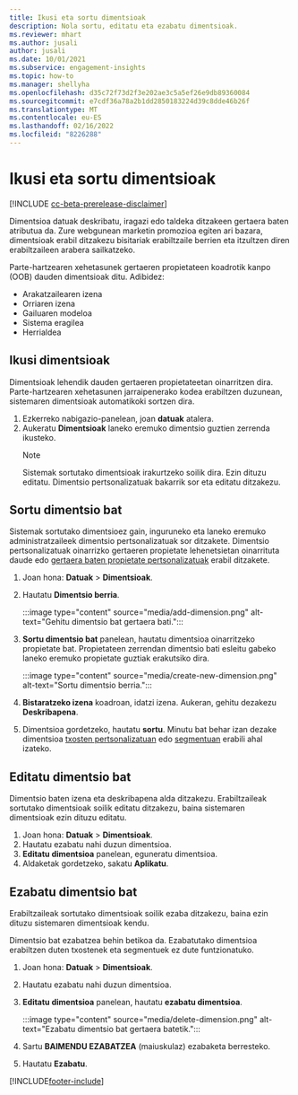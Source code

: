 ```yaml
---
title: Ikusi eta sortu dimentsioak
description: Nola sortu, editatu eta ezabatu dimentsioak.
ms.reviewer: mhart
ms.author: jusali
author: jusali
ms.date: 10/01/2021
ms.subservice: engagement-insights
ms.topic: how-to
ms.manager: shellyha
ms.openlocfilehash: d35c72f73d2f3e202ae3c5a5ef26e9db89360084
ms.sourcegitcommit: e7cdf36a78a2b1dd2850183224d39c8dde46b26f
ms.translationtype: MT
ms.contentlocale: eu-ES
ms.lasthandoff: 02/16/2022
ms.locfileid: "8226288"
---
```

# <a name="view-and-create-dimensions"></a>Ikusi eta sortu dimentsioak

[!INCLUDE [cc-beta-prerelease-disclaimer](includes/cc-beta-prerelease-disclaimer.md)]

Dimentsioa datuak deskribatu, iragazi edo taldeka ditzakeen gertaera baten atributua da. Zure webgunean marketin promozioa egiten ari bazara, dimentsioak erabil ditzakezu bisitariak erabiltzaile berrien eta itzultzen diren erabiltzaileen arabera sailkatzeko.  

Parte-hartzearen xehetasunek gertaeren propietateen koadrotik kanpo (OOB) dauden dimentsioak ditu. Adibidez:

- Arakatzailearen izena
- Orriaren izena
- Gailuaren modeloa
- Sistema eragilea
- Herrialdea

## <a name="view-dimensions"></a>Ikusi dimentsioak

Dimentsioak lehendik dauden gertaeren propietateetan oinarritzen dira. Parte-hartzearen xehetasunen jarraipenerako kodea erabiltzen duzunean, sistemaren dimentsioak automatikoki sortzen dira.

1. Ezkerreko nabigazio-panelean, joan **datuak** atalera. 
1. Aukeratu **Dimentsioak** laneko eremuko dimentsio guztien zerrenda ikusteko. 
   > [!NOTE]
   > Sistemak sortutako dimentsioak irakurtzeko soilik dira. Ezin dituzu editatu. Dimentsio pertsonalizatuak bakarrik sor eta editatu ditzakezu.

## <a name="create-a-dimension"></a>Sortu dimentsio bat

Sistemak sortutako dimentsioez gain, inguruneko eta laneko eremuko administratzaileek dimentsio pertsonalizatuak sor ditzakete. Dimentsio pertsonalizatuak oinarrizko gertaeren propietate lehenetsietan oinarrituta daude edo [gertaera baten propietate pertsonalizatuak](advanced-SDK-implementation.md) erabil ditzakete.

1. Joan hona: **Datuak** > **Dimentsioak**.
1. Hautatu **Dimentsio berria**.

   :::image type="content" source="media/add-dimension.png" alt-text="Gehitu dimentsio bat gertaera bati.":::

1. **Sortu dimentsio bat** panelean, hautatu dimentsioa oinarritzeko propietate bat. Propietateen zerrendan dimentsio bati esleitu gabeko laneko eremuko propietate guztiak erakutsiko dira.
   
   :::image type="content" source="media/create-new-dimension.png" alt-text="Sortu dimentsio berria.":::
      
3. **Bistaratzeko izena** koadroan, idatzi izena. Aukeran, gehitu dezakezu **Deskribapena**.
4. Dimentsioa gordetzeko, hautatu **sortu**. Minutu bat behar izan dezake dimentsioa [txosten pertsonalizatuan](custom-reports.md) edo [segmentuan](segments.md) erabili ahal izateko. 

## <a name="edit-a-dimension"></a>Editatu dimentsio bat

Dimentsio baten izena eta deskribapena alda ditzakezu. Erabiltzaileak sortutako dimentsioak soilik editatu ditzakezu, baina sistemaren dimentsioak ezin dituzu editatu.


1. Joan hona: **Datuak** > **Dimentsioak**.
1. Hautatu ezabatu nahi duzun dimentsioa.
1. **Editatu dimentsioa** panelean, eguneratu dimentsioa.
1. Aldaketak gordetzeko, sakatu **Aplikatu**.

## <a name="delete-a-dimension"></a>Ezabatu dimentsio bat

Erabiltzaileak sortutako dimentsioak soilik ezaba ditzakezu, baina ezin dituzu sistemaren dimentsioak kendu.

Dimentsio bat ezabatzea behin betikoa da. Ezabatutako dimentsioa erabiltzen duten txostenek eta segmentuek ez dute funtzionatuko. 

1. Joan hona: **Datuak** > **Dimentsioak**.
1. Hautatu ezabatu nahi duzun dimentsioa.
1. **Editatu dimentsioa** panelean, hautatu **ezabatu dimentsioa**.

   :::image type="content" source="media/delete-dimension.png" alt-text="Ezabatu dimentsio bat gertaera batetik.":::

1. Sartu **BAIMENDU EZABATZEA** (maiuskulaz) ezabaketa berresteko. 
1. Hautatu **Ezabatu**.

[!INCLUDE[footer-include](../includes/footer-banner.md)]
